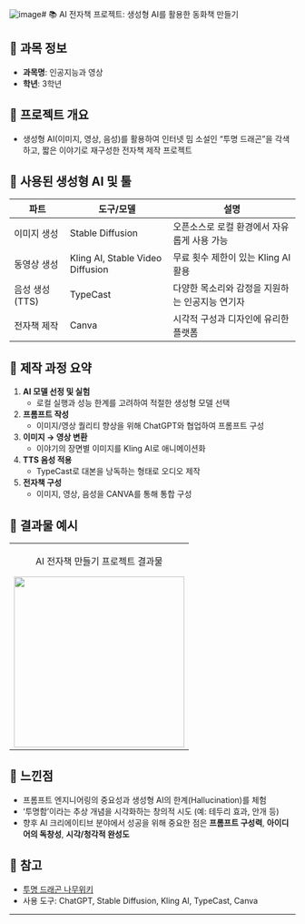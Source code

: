 ![image](https://github.com/user-attachments/assets/bb975b81-f4d9-4b56-935c-fb69bc5f2df3)# 📚 AI 전자책 프로젝트: 생성형 AI를 활용한 동화책 만들기

## 📌 과목 정보
- **과목명**: 인공지능과 영상
- **학년**: 3학년

## 🧠 프로젝트 개요
- 생성형 AI(이미지, 영상, 음성)를 활용하여 인터넷 밈 소설인 “투명 드래곤”을 각색하고, 짧은 이야기로 재구성한 전자책 제작 프로젝트

## 🎨 사용된 생성형 AI 및 툴

| 파트 | 도구/모델 | 설명 |
|------|-----------|------|
| 이미지 생성 | Stable Diffusion | 오픈소스로 로컬 환경에서 자유롭게 사용 가능 |
| 동영상 생성 | Kling AI, Stable Video Diffusion | 무료 횟수 제한이 있는 Kling AI 활용 |
| 음성 생성 (TTS) | TypeCast | 다양한 목소리와 감정을 지원하는 인공지능 연기자 |
| 전자책 제작 | Canva | 시각적 구성과 디자인에 유리한 플랫폼 |

## 🔧 제작 과정 요약

1. **AI 모델 선정 및 실험**
   - 로컬 실행과 성능 한계를 고려하여 적절한 생성형 모델 선택
2. **프롬프트 작성**
   - 이미지/영상 퀄리티 향상을 위해 ChatGPT와 협업하여 프롬프트 구성
3. **이미지 → 영상 변환**
   - 이야기의 장면별 이미지를 Kling AI로 애니메이션화
4. **TTS 음성 적용**
   - TypeCast로 대본을 낭독하는 형태로 오디오 제작
5. **전자책 구성**
   - 이미지, 영상, 음성을 CANVA를 통해 통합 구성

## 📁 결과물 예시
<table>
  <tbody>
    <tr>
      <td>
        <p align="center"> AI 전자책 만들기 프로젝트 결과물 </p>
        <a href="[https://www.youtube.com/shorts/dMa6E_kW3yg]()" title="AI 전자책 프로젝트">
          <img align="center" src="https://github.com/user-attachments/assets/4f7f3de8-8d65-4b09-a903-4848c7e8d1ce" width="300" >
        </a>
      </td>
    </tr>
  </tbody>
</table>

## 🧩 느낀점
- 프롬프트 엔지니어링의 중요성과 생성형 AI의 한계(Hallucination)를 체험
- ‘투명함’이라는 추상 개념을 시각화하는 창의적 시도 (예: 테두리 효과, 안개 등)
- 향후 AI 크리에이티브 분야에서 성공을 위해 중요한 점은 **프롬프트 구성력**, **아이디어의 독창성**, **시각/청각적 완성도**

## 📎 참고
- [투명 드래곤 나무위키](https://namu.wiki/w/%ED%88%AC%EB%AA%85%EB%93%9C%EB%9E%98%EA%B3%A4)
- 사용 도구: ChatGPT, Stable Diffusion, Kling AI, TypeCast, Canva

---
